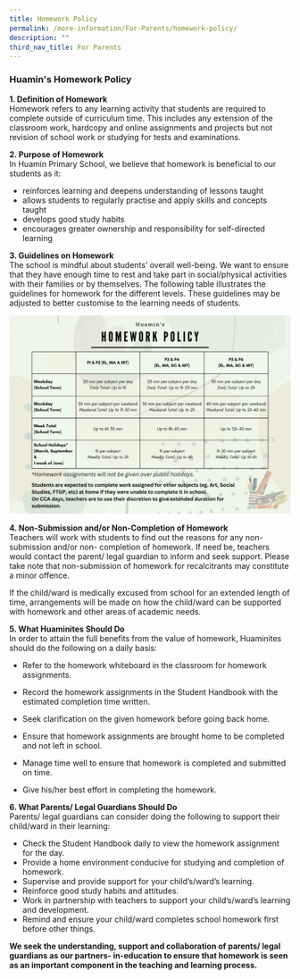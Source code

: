 ```yaml
---
title: Homework Policy
permalink: /more-information/For-Parents/homework-policy/
description: ""
third_nav_title: For Parents
---
```

### **Huamin's Homework Policy**
<b>1. Definition of Homework </b><br>
Homework refers to any learning activity that students are required to complete outside of curriculum time. This includes any extension of the classroom work, hardcopy and online assignments and projects but not revision of school work or studying for tests and examinations.

<b>2. Purpose of Homework </b><br>
In Huamin Primary School, we believe that homework is beneficial to our students as it:
*   reinforces learning and deepens understanding of lessons taught
*   allows students to regularly practise and apply skills and concepts taught
*   develops good study habits
*   encourages greater ownership and responsibility for self-directed learning

<b>3. Guidelines on Homework </b><br>
The school is mindful about students’ overall well-being. We want to ensure that they have enough time to rest and take part in social/physical activities with their families or by themselves. The following table illustrates the guidelines for homework for the different levels. These guidelines may be adjusted to better customise to the learning needs of students.

![](/images/Homework%20Policy%20(2023).png)

<b>4. Non-Submission and/or Non-Completion of Homework </b><br>
Teachers will work with students to find out the reasons for any non-submission and/or non- completion of homework. If need be, teachers would contact the parent/ legal guardian to inform and seek support. Please take note that non-submission of homework for recalcitrants may constitute a minor offence.

If the child/ward is medically excused from school for an extended length of time, arrangements will be made on how the child/ward can be supported with homework and other areas of academic needs.

<b>5. What Huaminites Should Do</b><br>
In order to attain the full benefits from the value of homework, Huaminites should do the following on a daily basis:

*   Refer to the homework whiteboard in the classroom for homework assignments.
*   Record the homework assignments in the Student Handbook with the estimated completion time written.

*   Seek clarification on the given homework before going back home.

*   Ensure that homework assignments are brought home to be completed and not left in school.
*   Manage time well to ensure that homework is completed and submitted on time.
*   Give his/her best effort in completing the homework.


<b>6. What Parents/ Legal Guardians Should Do</b><br>
Parents/ legal guardians can consider doing the following to support their child/ward in their learning:

*   Check the Student Handbook daily to view the homework assignment for the day.
*   Provide a home environment conducive for studying and completion of homework.
*   Supervise and provide support for your child’s/ward’s learning.
*   Reinforce good study habits and attitudes.
*   Work in partnership with teachers to support your child’s/ward’s learning and development.
*   Remind and ensure your child/ward completes school homework first before other things.

**We seek the understanding, support and collaboration of parents/ legal guardians as our partners- in-education to ensure that homework is seen as an important component in the teaching and learning process.**